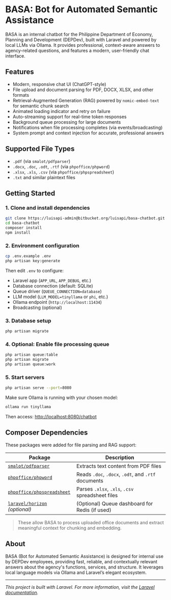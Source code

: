 # BASA: Bot for Automated Semantic Assistance

BASA is an internal chatbot for the Philippine Department of Economy, Planning and Development (DEPDev), built with Laravel and powered by local LLMs via Ollama. It provides professional, context-aware answers to agency-related questions, and features a modern, user-friendly chat interface.

## Features
- Modern, responsive chat UI (ChatGPT-style)
- File upload and document parsing for PDF, DOCX, XLSX, and other formats
- Retrieval-Augmented Generation (RAG) powered by `nomic-embed-text` for semantic chunk search
- Animated loading indicator and retry on failure
- Auto-streaming support for real-time token responses
- Background queue processing for large documents
- Notifications when file processing completes (via events/broadcasting)
- System prompt and context injection for accurate, professional answers

## Supported File Types
- `.pdf` (via `smalot/pdfparser`)
- `.docx`, `.doc`, `.odt`, `.rtf` (via `phpoffice/phpword`)
- `.xlsx`, `.xls`, `.csv` (via `phpoffice/phpspreadsheet`)
- `.txt` and similar plaintext files

## Getting Started

### 1. Clone and install dependencies
```sh
git clone https://luisapi-admin@bitbucket.org/luisapi/basa-chatbot.git
cd basa-chatbot
composer install
npm install
```

### 2. Environment configuration

```sh
cp .env.example .env
php artisan key:generate
```

Then edit `.env` to configure:

* Laravel app (`APP_URL`, `APP_DEBUG`, etc.)
* Database connection (default: SQLite)
* Queue driver (`QUEUE_CONNECTION=database`)
* LLM model (`LLM_MODEL=tinyllama` or `phi`, etc.)
* Ollama endpoint (`http://localhost:11434`)
* Broadcasting (optional)

### 3. Database setup

```sh
php artisan migrate
```

### 4. Optional: Enable file processing queue

```sh
php artisan queue:table
php artisan migrate
php artisan queue:work
```

### 5. Start servers

```sh
php artisan serve --port=8080
```

Make sure Ollama is running with your chosen model:

```sh
ollama run tinyllama
```

Then access: [http://localhost:8080/chatbot](http://localhost:8080/chatbot)

## Composer Dependencies

These packages were added for file parsing and RAG support:

| Package                                                                   | Description                                         |
| ------------------------------------------------------------------------- | --------------------------------------------------- |
| [`smalot/pdfparser`](https://github.com/smalot/pdfparser)                 | Extracts text content from PDF files                |
| [`phpoffice/phpword`](https://github.com/PHPOffice/PHPWord)               | Reads `.doc`, `.docx`, `.odt`, and `.rtf` documents |
| [`phpoffice/phpspreadsheet`](https://github.com/PHPOffice/PhpSpreadsheet) | Parses `.xlsx`, `.xls`, `.csv` spreadsheet files    |
| [`laravel/horizon`](https://laravel.com/docs/horizon) *(optional)*        | (Optional) Queue dashboard for Redis (if used)      |

> These allow BASA to process uploaded office documents and extract meaningful context for chunking and embedding.

## About

BASA (Bot for Automated Semantic Assistance) is designed for internal use by DEPDev employees, providing fast, reliable, and contextually relevant answers about the agency's functions, services, and structure. It leverages local language models via Ollama and Laravel’s elegant ecosystem.

---

*This project is built with Laravel. For more information, visit the [Laravel documentation](https://laravel.com/docs).*